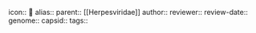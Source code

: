 icon:: 🦠
alias::
parent:: [[Herpesviridae]] 
author::
reviewer::
review-date::
genome:: 
capsid:: 
tags::
